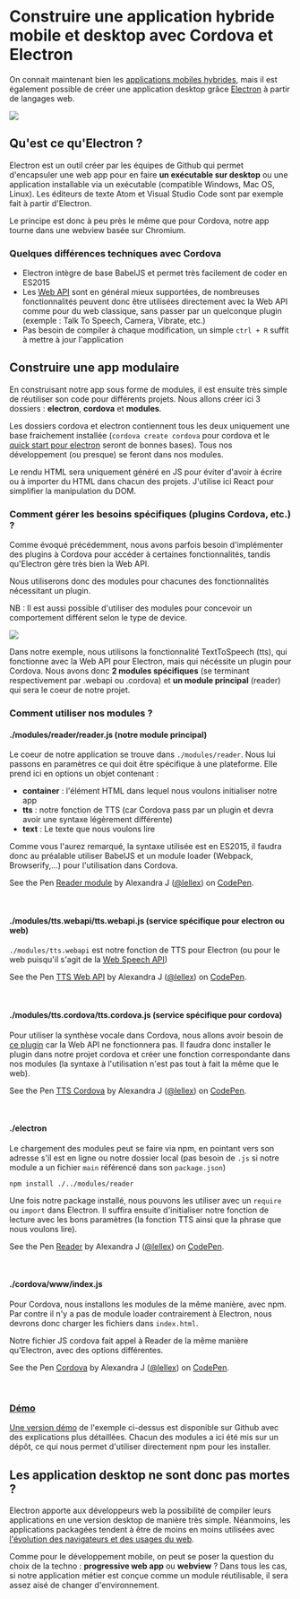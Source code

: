# Construire une application hybride mobile et desktop avec Cordova et Electron

On connait maintenant bien les [applications mobiles hybrides](http://makina-corpus.com/blog/metier/2016/quelle-solution-pour-mon-application-mobile-hybride), mais il est également possible de créer une application desktop grâce [Electron](http://electron.atom.io/) à partir de langages web.

![](http://makina-corpus.com/blog/metier/2016/module-desktop-mobile)

## Qu'est ce qu'Electron ?

Electron est un outil créer par les équipes de Github qui permet d'encapsuler une web app pour en faire **un exécutable sur desktop** ou une application installable via un exécutable (compatible Windows, Mac OS, Linux). Les éditeurs de texte Atom et Visual Studio Code sont  par exemple fait à partir d'Electron.

Le principe est donc à peu près le même que pour Cordova, notre app tourne dans une webview basée sur Chromium.


### Quelques différences techniques avec Cordova

* Electron intègre de base BabelJS et permet très facilement de coder en ES2015
* Les [Web API](https://developer.mozilla.org/fr/docs/Web/API) sont en général mieux supportées, de nombreuses fonctionnalités peuvent donc être utilisées directement avec la Web API comme pour du web classique, sans passer par un quelconque plugin (exemple : Talk To Speech, Camera, Vibrate, etc.)
* Pas besoin de compiler à chaque modification, un simple `ctrl + R` suffit à mettre à jour l'application


## Construire une app modulaire

En construisant notre app sous forme de modules, il est ensuite très simple de réutiliser son code pour différents projets.
Nous allons créer ici 3 dossiers : **electron**, **cordova** et **modules**.

Les dossiers cordova et electron contiennent tous les deux uniquement une base fraichement installée (`cordova create cordova` pour cordova et le [quick start pour electron](https://github.com/electron/electron-quick-start) seront de bonnes bases). Tous nos développement (ou presque) se feront dans nos modules.

Le rendu HTML sera uniquement généré en JS pour éviter d'avoir à écrire ou à importer du HTML dans chacun des projets. J'utilise ici React pour simplifier la manipulation du DOM.


### Comment gérer les besoins spécifiques (plugins Cordova, etc.) ?

Comme évoqué précédemment, nous avons parfois besoin d'implémenter des plugins à Cordova pour accéder à certaines fonctionnalités, tandis qu'Electron gère très bien la Web API.

Nous utiliserons donc des modules pour chacunes des fonctionnalités nécessitant un plugin.

NB : Il est aussi possible d'utiliser des modules pour concevoir un comportement différent selon le type de device.


![](http://makina-corpus.com/blog/metier/2016/arborescence-app-cordova-electron)

Dans notre exemple, nous utilisons la fonctionnalité TextToSpeech (tts), qui fonctionne avec la Web API pour Electron, mais qui nécéssite un plugin pour Cordova. Nous avons donc **2 modules spécifiques** (se terminant respectivement par .webapi ou .cordova) et **un module principal** (reader) qui sera le coeur de notre projet.


### Comment utiliser nos modules ?

#### **./modules/reader/reader.js** (notre module principal)
Le coeur de notre application se trouve dans `./modules/reader`. Nous lui passons en paramètres ce qui doit être spécifique à une plateforme.
Elle prend ici en options un objet contenant :

* **container** : l'élément HTML dans lequel nous voulons initialiser notre app
* **tts** : notre fonction de TTS (car Cordova pass par un plugin et devra avoir une syntaxe légèrement différente)
* **text** : Le texte que nous voulons lire

Comme vous l'aurez remarqué, la syntaxe utilisée est en ES2015, il faudra donc au préalable utiliser BabelJS et un module loader (Webpack, Browserify,...) pour l'utilisation dans Cordova.

<p data-height="523" data-theme-id="dark" data-slug-hash="MebXYQ" data-default-tab="js" data-user="lellex" data-embed-version="2" class="codepen">See the Pen <a href="http://codepen.io/lellex/pen/MebXYQ/">Reader module</a> by Alexandra J (<a href="http://codepen.io/lellex">@lellex</a>) on <a href="http://codepen.io">CodePen</a>.</p>
<script async src="//assets.codepen.io/assets/embed/ei.js"></script>

<br>


#### **./modules/tts.webapi/tts.webapi.js** (service spécifique pour electron ou web)
`./modules/tts.webapi` est notre fonction de TTS pour Electron (ou pour le web puisqu'il s'agit de la [Web Speech API](https://developer.mozilla.org/en-US/docs/Web/API/Web_Speech_API))

<p data-height="340" data-theme-id="dark" data-slug-hash="WxoJKx" data-default-tab="js" data-user="lellex" data-embed-version="2" class="codepen">See the Pen <a href="http://codepen.io/lellex/pen/WxoJKx/">TTS Web API</a> by Alexandra J (<a href="http://codepen.io/lellex">@lellex</a>) on <a href="http://codepen.io">CodePen</a>.</p>
<script async src="//assets.codepen.io/assets/embed/ei.js"></script>

<br>


#### **./modules/tts.cordova/tts.cordova.js** (service spécifique pour cordova)

Pour utiliser la synthèse vocale dans Cordova, nous allons avoir besoin de [ce plugin](https://github.com/vilic/cordova-plugin-tts) car la Web API ne fonctionnera pas. Il faudra donc installer le plugin dans notre projet cordova et créer une fonction correspondante dans nos modules (la syntaxe à l'utilisation n'est pas tout à fait la même que le web).

<p data-height="255" data-theme-id="dark" data-slug-hash="wWoQYN" data-default-tab="js" data-user="lellex" data-embed-version="2" class="codepen">See the Pen <a href="http://codepen.io/lellex/pen/wWoQYN/">TTS Cordova</a> by Alexandra J (<a href="http://codepen.io/lellex">@lellex</a>) on <a href="http://codepen.io">CodePen</a>.</p>
<script async src="//assets.codepen.io/assets/embed/ei.js"></script>

<br>

#### **./electron**
Le chargement des modules peut se faire via npm, en pointant vers son adresse s'il est en ligne ou notre dossier local (pas besoin de `.js` si notre module a un fichier `main` référencé dans son `package.json`)

```
npm install ./../modules/reader
```

Une fois notre package installé, nous pouvons les utiliser avec un `require` ou `import` dans Electron.
Il suffira ensuite d'initialiser notre fonction de lecture avec les bons paramètres (la fonction TTS ainsi que la phrase que nous voulons lire).

<p data-height="233" data-theme-id="dark" data-slug-hash="ezBrKG" data-default-tab="js,result" data-user="lellex" data-embed-version="2" class="codepen">See the Pen <a href="http://codepen.io/lellex/pen/ezBrKG/">Reader</a> by Alexandra J (<a href="http://codepen.io/lellex">@lellex</a>) on <a href="http://codepen.io">CodePen</a>.</p>
<script async src="//assets.codepen.io/assets/embed/ei.js"></script>

<br>

#### **./cordova/www/index.js**

Pour Cordova, nous installons les modules de la même manière, avec npm. Par contre il n'y a pas de module loader contrairement à Electron, nous devrons donc charger les fichiers dans `index.html`.

Notre fichier JS cordova fait appel à Reader de la même manière qu'Electron, avec des options différentes.

<p data-height="400" data-theme-id="dark" data-slug-hash="RRoqzB" data-default-tab="js" data-user="lellex" data-embed-version="2" class="codepen">See the Pen <a href="http://codepen.io/lellex/pen/RRoqzB/">Cordova</a> by Alexandra J (<a href="http://codepen.io/lellex">@lellex</a>) on <a href="http://codepen.io">CodePen</a>.</p>
<script async src="//assets.codepen.io/assets/embed/ei.js"></script>

<br>

### [Démo](https://github.com/lellex/demo-electron-cordova)

[Une version démo](https://github.com/lellex/demo-electron-cordova) de l'exemple ci-dessus est disponible sur Github avec des explications plus détaillées.
Chacun des modules a ici été mis sur un dépôt, ce qui nous permet d'utiliser directement npm pour les installer.


## Les application desktop ne sont donc pas mortes ?

Electron apporte aux développeurs web la possibilité de compiler leurs applications en une version desktop de manière très simple. Néanmoins, les applications packagées tendent à être de moins en moins utilisées avec [l'évolution des navigateurs et des usages du web](http://makina-corpus.com/blog/metier/2016/introduction-progressive-web-apps).

Comme pour le développement mobile, on peut se poser la question du choix de la techno : **progressive web app** ou **webview** ? Dans tous les cas, si notre application métier est conçue comme un module réutilisable, il sera assez aisé de changer d'environnement.
